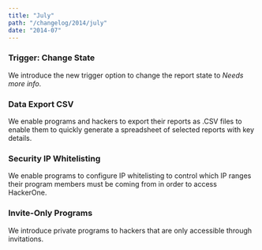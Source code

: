 ```yaml
---
title: "July"
path: "/changelog/2014/july"
date: "2014-07"
---
```


### Trigger: Change State
We introduce the new trigger option to change the report state to <i>Needs more info</i>.

### Data Export CSV
We enable programs and hackers to export their reports as .CSV files to enable them to quickly generate a spreadsheet of selected reports with key details.

### Security IP Whitelisting
We enable programs to configure IP whitelisting to control which IP ranges their program members must be coming from in order to access HackerOne.

### Invite-Only Programs
We introduce private programs to hackers that are only accessible through invitations.  
